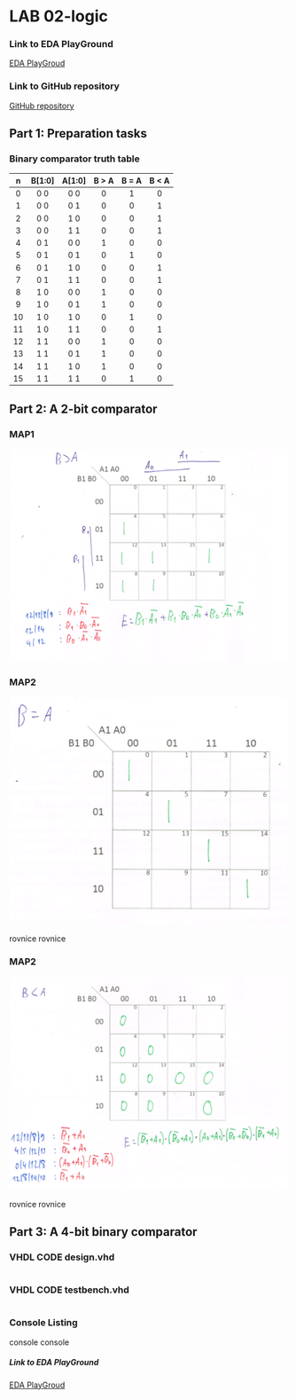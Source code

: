 # LAB 02-logic

### Link to EDA PlayGround
[EDA PlayGroud](https://www.edaplayground.com/x/5uu3)
### Link to GitHub repository
[GitHub repository](https://github.com/amwellius/Digital-electronics-1)


## Part 1: Preparation tasks
### Binary comparator truth table

| **n** | **B[1:0]** | **A[1:0]** | **B > A** | **B = A** | **B < A** |
| :-: | :-: | :-: | :-: | :-: | :-: |
| 0 | 0 0 | 0 0 | 0 | 1 | 0 |
| 1 | 0 0 | 0 1 | 0 | 0 | 1 |
| 2 | 0 0 | 1 0 | 0 | 0 | 1 |
| 3 | 0 0 | 1 1 | 0 | 0 | 1 |
| 4 | 0 1 | 0 0 | 1 | 0 | 0 |
| 5 | 0 1 | 0 1 | 0 | 1 | 0 |
| 6 | 0 1 | 1 0 | 0 | 0 | 1 |
| 7 | 0 1 | 1 1 | 0 | 0 | 1 |
| 8 | 1 0 | 0 0 | 1 | 0 | 0 |
| 9 | 1 0 | 0 1 | 1 | 0 | 0 |
| 10 | 1 0 | 1 0 | 0 | 1 | 0 |
| 11 | 1 0 | 1 1 | 0 | 0 | 1 |
| 12 | 1 1 | 0 0 | 1 | 0 | 0 |
| 13 | 1 1 | 0 1 | 1 | 0 | 0 |
| 14 | 1 1 | 1 0 | 1 | 0 | 0 |
| 15 | 1 1 | 1 1 | 0 | 1 | 0 |


## Part 2: A 2-bit comparator
### MAP1
![ScreenShot](images/part2_1.PNG)

### MAP2
![ScreenShot](images/part2_2.PNG)

rovnice
rovnice

### MAP2
![ScreenShot](images/part2_3.PNG)

rovnice
rovnice



## Part 3: A 4-bit binary comparator
### VHDL CODE design.vhd
```vhdl

```
### VHDL CODE testbench.vhd
```vhdl


```

### Console Listing

console 
console

##### Link to EDA PlayGround
[EDA PlayGroud](https://www.edaplayground.com/x/5uu3)

